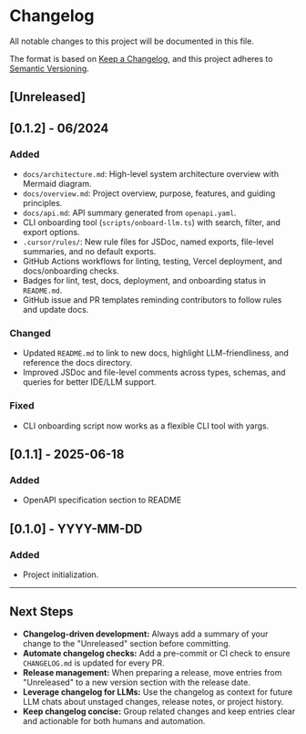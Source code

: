 # Changelog

All notable changes to this project will be documented in this file.

The format is based on [Keep a Changelog](https://keepachangelog.com/en/1.0.0/), and this project adheres to [Semantic Versioning](https://semver.org/spec/v2.0.0.html).

## [Unreleased]

## [0.1.2] - 06/2024
### Added
- `docs/architecture.md`: High-level system architecture overview with Mermaid diagram.
- `docs/overview.md`: Project overview, purpose, features, and guiding principles.
- `docs/api.md`: API summary generated from `openapi.yaml`.
- CLI onboarding tool (`scripts/onboard-llm.ts`) with search, filter, and export options.
- `.cursor/rules/`: New rule files for JSDoc, named exports, file-level summaries, and no default exports.
- GitHub Actions workflows for linting, testing, Vercel deployment, and docs/onboarding checks.
- Badges for lint, test, docs, deployment, and onboarding status in `README.md`.
- GitHub issue and PR templates reminding contributors to follow rules and update docs.

### Changed
- Updated `README.md` to link to new docs, highlight LLM-friendliness, and reference the docs directory.
- Improved JSDoc and file-level comments across types, schemas, and queries for better IDE/LLM support.

### Fixed
- CLI onboarding script now works as a flexible CLI tool with yargs.

## [0.1.1] - 2025-06-18
### Added
- OpenAPI specification section to README

## [0.1.0] - YYYY-MM-DD
### Added
- Project initialization.

---

## Next Steps
- **Changelog-driven development:** Always add a summary of your change to the "Unreleased" section before committing.
- **Automate changelog checks:** Add a pre-commit or CI check to ensure `CHANGELOG.md` is updated for every PR.
- **Release management:** When preparing a release, move entries from "Unreleased" to a new version section with the release date.
- **Leverage changelog for LLMs:** Use the changelog as context for future LLM chats about unstaged changes, release notes, or project history.
- **Keep changelog concise:** Group related changes and keep entries clear and actionable for both humans and automation. 